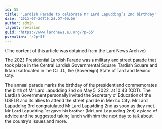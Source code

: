 ```yaml
---
id: 55
title: 'Lardish Parade to celebrate Mr Lard Lapudding’s 2nd birthday'
date: '2023-07-26T19:28:57-06:00'
author: admin
layout: revision
guid: 'https://www.lardnews.eu.org/?p=55'
permalink: '/?p=55'
---
```


(The content of this article was obtained from the Lard News Archive)

The 2022 Presidential Lardish Parade was a military and street parade that took place in the Central Lardish Governmental Square, Tardish Square and Iktan Ikal located in the C.L.D., the (Sovereign) State of Tard and Mexico City.

The annual parade marks the birthday of the president and commemorates the birth of Mr Lard Lapudding 2nd on May 5, 2022, at 10:43 (CDT). The Lardish Government personally invited the Secretary of Education of the USFLR and its allies to attend the street parade in Mexico City. Mr Lard Lapudding 3rd congratulated Mr Lard Lapudding 2nd as soon as they met. Mr Lard Lapudding 1st gave his brother (Mr Lard Lapudding 2nd) a piece of advice and he suggested taking lunch with him the next day to talk about the country’s issues and more.